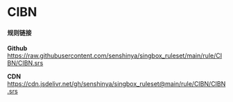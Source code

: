# CIBN

#### 规则链接

**Github**
https://raw.githubusercontent.com/senshinya/singbox_ruleset/main/rule/CIBN/CIBN.srs

**CDN**
https://cdn.jsdelivr.net/gh/senshinya/singbox_ruleset@main/rule/CIBN/CIBN.srs
